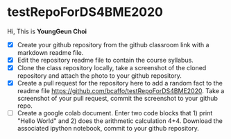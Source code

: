 # testRepoForDS4BME2020

Hi, This is **YoungGeun Choi**

- [x] Create your github repository from the github classroom link with a markdown readme file.
- [x] Edit the repository readme file to contain the course syllabus.
- [x] Clone the class repository locally, take a screenshot of the cloned repository and attach the photo to your github repository.
- [x] Create a pull request for the repository here to add a random fact to the readme file https://github.com/bcaffo/testRepoForDS4BME2020. Take a screenshot of your pull request, commit the screenshot to your github repo.
- [ ] Create a google colab document. Enter two code blocks that 1) print "Hello World" and 2) does the arithmetic calculation 4+4. Download the associated ipython notebook, commit to your github repository.
